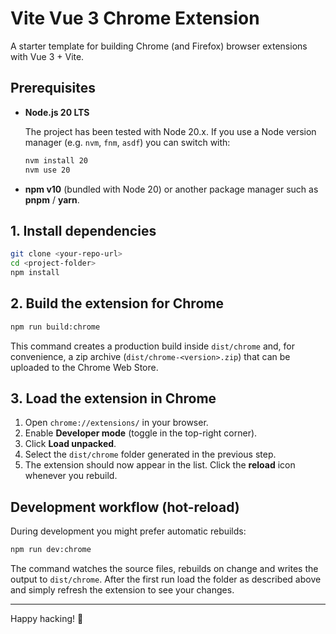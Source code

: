 # Vite Vue 3 Chrome Extension

A starter template for building Chrome (and Firefox) browser extensions with Vue&nbsp;3 + Vite.

## Prerequisites

- **Node.js&nbsp;20 LTS**

  The project has been tested with Node 20.x. If you use a Node version manager (e.g. `nvm`, `fnm`, `asdf`) you can switch with:

  ```bash
  nvm install 20
  nvm use 20
  ```

- **npm v10** (bundled with Node 20) or another package manager such as **pnpm** / **yarn**.

## 1. Install dependencies

```bash
git clone <your-repo-url>
cd <project-folder>
npm install
```

## 2. Build the extension for Chrome

```bash
npm run build:chrome
```

This command creates a production build inside `dist/chrome` and, for convenience, a zip archive (`dist/chrome-<version>.zip`) that can be uploaded to the Chrome Web Store.

## 3. Load the extension in Chrome

1. Open `chrome://extensions/` in your browser.
2. Enable **Developer mode** (toggle in the top-right corner).
3. Click **Load unpacked**.
4. Select the `dist/chrome` folder generated in the previous step.
5. The extension should now appear in the list. Click the **reload** icon whenever you rebuild.

## Development workflow (hot-reload)

During development you might prefer automatic rebuilds:

```bash
npm run dev:chrome
```

The command watches the source files, rebuilds on change and writes the output to `dist/chrome`. After the first run load the folder as described above and simply refresh the extension to see your changes.

---

Happy hacking! 🎉
